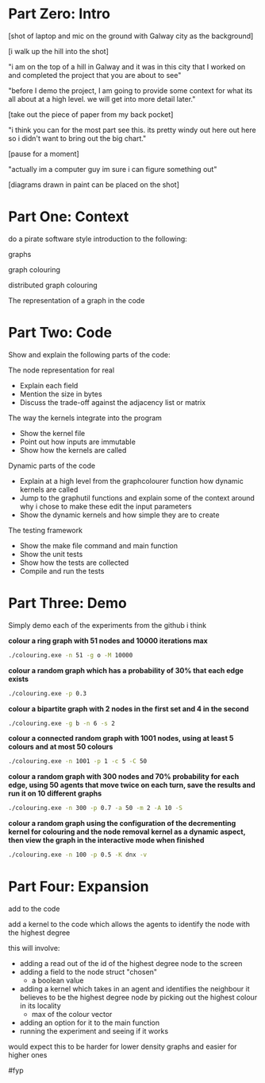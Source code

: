 # Part Zero: Intro
[shot of laptop and mic on the ground with Galway city as the background]

[i walk up the hill into the shot]

"i am on the top of a hill in Galway and it was in this city that I worked on and completed the project that you are about to see"

"before I demo the project, I am going to provide some context for what its all about at a high level. we will get into more detail later."

[take out the piece of paper from my back pocket]

"i think you can for the most part see this. its pretty windy out here out here so i didn't want to bring out the big chart."

[pause for a moment]

"actually im a computer guy im sure i can figure something out"

[diagrams drawn in paint can be placed on the shot]

# Part One: Context
do a pirate software style introduction to the following:

graphs

graph colouring

distributed graph colouring

The representation of a graph in the code

# Part Two: Code
Show and explain the following parts of the code:

The node representation for real
- Explain each field
- Mention the size in bytes
- Discuss the trade-off against the adjacency list or matrix

The way the kernels integrate into the program
- Show the kernel file
- Point out how inputs are immutable
- Show how the kernels are called

Dynamic parts of the code
- Explain at a high level from the graphcolourer function how dynamic kernels are called
- Jump to the graphutil functions and explain some of the context around why i chose to make these edit the input parameters
- Show the dynamic kernels and how simple they are to create

The testing framework
- Show the make file command and main function
- Show the unit tests
- Show how the tests are collected
- Compile and run the tests


# Part Three: Demo
Simply demo each of the experiments from the github i think

**colour a ring graph with 51 nodes and 10000 iterations max**
```sh
./colouring.exe -n 51 -g o -M 10000
```
**colour a random graph which has a probability of 30% that each edge exists**
```sh
./colouring.exe -p 0.3
```
**colour a bipartite graph with 2 nodes in the first set and 4 in the second**
```sh
./colouring.exe -g b -n 6 -s 2
```
**colour a connected random graph with 1001 nodes, using at least 5 colours and at most 50 colours**
```sh
./colouring.exe -n 1001 -p 1 -c 5 -C 50
```
**colour a random graph with 300 nodes and 70% probability for each edge, using 50 agents that move twice on each turn, save the results and run it on 10 different graphs**
```sh
./colouring.exe -n 300 -p 0.7 -a 50 -m 2 -A 10 -S
```
**colour a random graph using the configuration of the decrementing kernel for colouring and the node removal kernel as a dynamic aspect, then view the graph in the interactive mode when finished**
```sh
./colouring.exe -n 100 -p 0.5 -K dnx -v
```


# Part Four: Expansion
add to the code

add a kernel to the code which allows the agents to identify the node with the highest degree

this will involve:
- adding a read out of the id of the highest degree node to the screen
- adding a field to the node struct "chosen"
	- a boolean value
- adding a kernel which takes in an agent and identifies the neighbour it believes to be the highest degree node by picking out the highest colour in its locality
	- max of the colour vector
- adding an option for it to the main function
- running the experiment and seeing if it works

would expect this to be harder for lower density graphs and easier for higher ones


#fyp 



